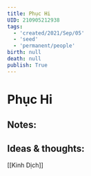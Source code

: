 ```yaml
---
title: Phục Hi
UID: 210905212938
tags:
  - 'created/2021/Sep/05'
  - 'seed'
  - 'permanent/people'
birth: null
death: null
publish: True
---
```

# Phục Hi

## Notes:


## Ideas & thoughts:
[[Kinh Dịch]]
